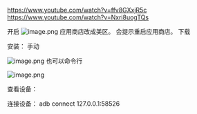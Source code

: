 https://www.youtube.com/watch?v=ffv8GXxjR5c
https://www.youtube.com/watch?v=Nxri8uogTQs


开启
![image.png](https://gitee.com/flynnhai/picgohost/raw/master/img/20221223135920.png)
应用商店改成美区。
会提示重启应用商店。
下载

安装：
手动

![image.png](https://gitee.com/flynnhai/picgohost/raw/master/img/20221223141516.png)
也可以命令行

![image.png](https://gitee.com/flynnhai/picgohost/raw/master/img/20221223201532.png)

查看设备：

连接设备：
adb connect 127.0.0.1:58526

